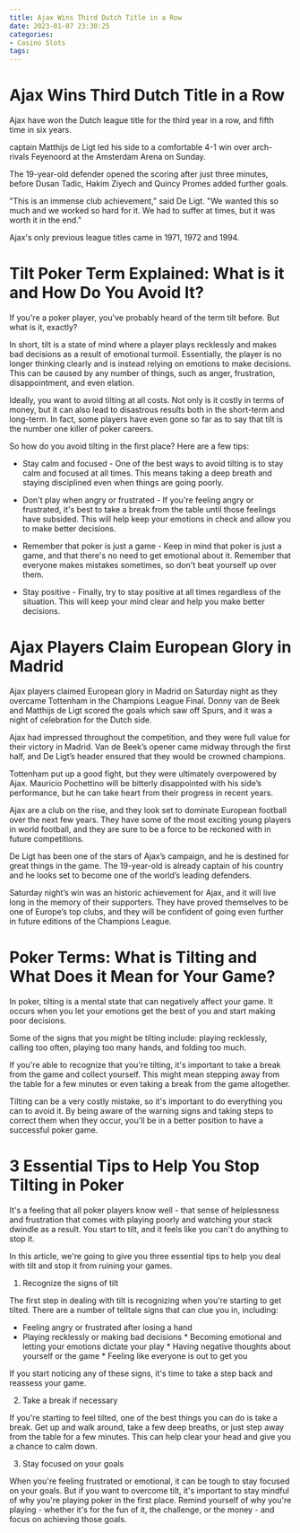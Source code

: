 ```yaml
---
title: Ajax Wins Third Dutch Title in a Row
date: 2023-01-07 23:30:25
categories:
- Casino Slots
tags:
---
```



#  Ajax Wins Third Dutch Title in a Row

Ajax have won the Dutch league title for the third year in a row, and fifth time in six years.

 captain Matthijs de Ligt led his side to a comfortable 4-1 win over arch-rivals Feyenoord at the Amsterdam Arena on Sunday.

The 19-year-old defender opened the scoring after just three minutes, before Dusan Tadic, Hakim Ziyech and Quincy Promes added further goals.

"This is an immense club achievement," said De Ligt. "We wanted this so much and we worked so hard for it. We had to suffer at times, but it was worth it in the end."

Ajax's only previous league titles came in 1971, 1972 and 1994.

#  Tilt Poker Term Explained: What is it and How Do You Avoid It?

If you're a poker player, you've probably heard of the term tilt before. But what is it, exactly?

In short, tilt is a state of mind where a player plays recklessly and makes bad decisions as a result of emotional turmoil. Essentially, the player is no longer thinking clearly and is instead relying on emotions to make decisions. This can be caused by any number of things, such as anger, frustration, disappointment, and even elation.

Ideally, you want to avoid tilting at all costs. Not only is it costly in terms of money, but it can also lead to disastrous results both in the short-term and long-term. In fact, some players have even gone so far as to say that tilt is the number one killer of poker careers.

So how do you avoid tilting in the first place? Here are a few tips:

* Stay calm and focused - One of the best ways to avoid tilting is to stay calm and focused at all times. This means taking a deep breath and staying disciplined even when things are going poorly.

* Don't play when angry or frustrated - If you're feeling angry or frustrated, it's best to take a break from the table until those feelings have subsided. This will help keep your emotions in check and allow you to make better decisions.

* Remember that poker is just a game - Keep in mind that poker is just a game, and that there's no need to get emotional about it. Remember that everyone makes mistakes sometimes, so don't beat yourself up over them.

* Stay positive - Finally, try to stay positive at all times regardless of the situation. This will keep your mind clear and help you make better decisions.

#  Ajax Players Claim European Glory in Madrid

 Ajax players claimed European glory in Madrid on Saturday night as they overcame Tottenham in the Champions League Final. Donny van de Beek and Matthijs de Ligt scored the goals which saw off Spurs, and it was a night of celebration for the Dutch side.

Ajax had impressed throughout the competition, and they were full value for their victory in Madrid. Van de Beek’s opener came midway through the first half, and De Ligt’s header ensured that they would be crowned champions.

Tottenham put up a good fight, but they were ultimately overpowered by Ajax. Mauricio Pochettino will be bitterly disappointed with his side’s performance, but he can take heart from their progress in recent years.

Ajax are a club on the rise, and they look set to dominate European football over the next few years. They have some of the most exciting young players in world football, and they are sure to be a force to be reckoned with in future competitions.

De Ligt has been one of the stars of Ajax’s campaign, and he is destined for great things in the game. The 19-year-old is already captain of his country and he looks set to become one of the world’s leading defenders.

Saturday night’s win was an historic achievement for Ajax, and it will live long in the memory of their supporters. They have proved themselves to be one of Europe’s top clubs, and they will be confident of going even further in future editions of the Champions League.

#  Poker Terms: What is Tilting and What Does it Mean for Your Game?

In poker, tilting is a mental state that can negatively affect your game. It occurs when you let your emotions get the best of you and start making poor decisions.

Some of the signs that you might be tilting include: playing recklessly, calling too often, playing too many hands, and folding too much.

If you're able to recognize that you're tilting, it's important to take a break from the game and collect yourself. This might mean stepping away from the table for a few minutes or even taking a break from the game altogether.

Tilting can be a very costly mistake, so it's important to do everything you can to avoid it. By being aware of the warning signs and taking steps to correct them when they occur, you'll be in a better position to have a successful poker game.

#  3 Essential Tips to Help You Stop Tilting in Poker

It's a feeling that all poker players know well - that sense of helplessness and frustration that comes with playing poorly and watching your stack dwindle as a result. You start to tilt, and it feels like you can't do anything to stop it.

In this article, we're going to give you three essential tips to help you deal with tilt and stop it from ruining your games.

1. Recognize the signs of tilt

The first step in dealing with tilt is recognizing when you're starting to get tilted. There are a number of telltale signs that can clue you in, including:

* Feeling angry or frustrated after losing a hand
 * Playing recklessly or making bad decisions * Becoming emotional and letting your emotions dictate your play * Having negative thoughts about yourself or the game * Feeling like everyone is out to get you

If you start noticing any of these signs, it's time to take a step back and reassess your game.

2. Take a break if necessary

If you're starting to feel tilted, one of the best things you can do is take a break. Get up and walk around, take a few deep breaths, or just step away from the table for a few minutes. This can help clear your head and give you a chance to calm down.

3. Stay focused on your goals

When you're feeling frustrated or emotional, it can be tough to stay focused on your goals. But if you want to overcome tilt, it's important to stay mindful of why you're playing poker in the first place. Remind yourself of why you're playing - whether it's for the fun of it, the challenge, or the money - and focus on achieving those goals.